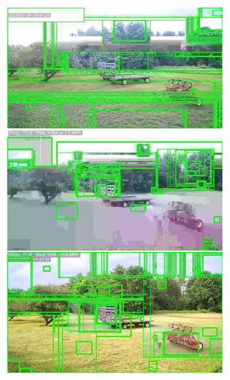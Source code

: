 ![20200726-154310-161315](in/20200726/20200726-154310-161315_0_.jpg)
![20200726-161320-164325](in/20200726/20200726-161320-164325_0_.jpg)
![20200726-164330-171335](in/20200726/20200726-164330-171335_0_.jpg)
